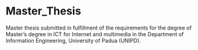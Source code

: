 # Master_Thesis
Master thesis submitted in fulfillment of the requirements for the degree of Master’s degree in ICT for Internet and multimedia in the Department of Information Engineering, University of Padua (UNIPD).
